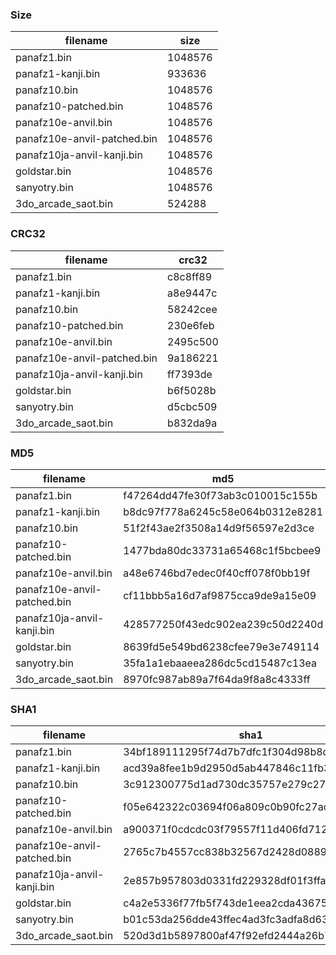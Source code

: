 ### Size
| filename | size |
| -------- | ---- |
| panafz1.bin                 | 1048576 |
| panafz1-kanji.bin           |  933636 |
| panafz10.bin                | 1048576 |
| panafz10-patched.bin        | 1048576 |
| panafz10e-anvil.bin         | 1048576 |
| panafz10e-anvil-patched.bin | 1048576 |
| panafz10ja-anvil-kanji.bin  | 1048576 |
| goldstar.bin                | 1048576 |
| sanyotry.bin                | 1048576 |
| 3do_arcade_saot.bin         |  524288 |

### CRC32
| filename | crc32 |
| -------- | ----- |
| panafz1.bin                 | c8c8ff89 |
| panafz1-kanji.bin           | a8e9447c |
| panafz10.bin                | 58242cee |
| panafz10-patched.bin        | 230e6feb |
| panafz10e-anvil.bin         | 2495c500 |
| panafz10e-anvil-patched.bin | 9a186221 |
| panafz10ja-anvil-kanji.bin  | ff7393de |
| goldstar.bin                | b6f5028b |
| sanyotry.bin                | d5cbc509 |
| 3do_arcade_saot.bin         | b832da9a |

### MD5
| filename | md5   |
| -------- | ----- |
| panafz1.bin                 | f47264dd47fe30f73ab3c010015c155b |
| panafz1-kanji.bin           | b8dc97f778a6245c58e064b0312e8281 |
| panafz10.bin                | 51f2f43ae2f3508a14d9f56597e2d3ce |
| panafz10-patched.bin        | 1477bda80dc33731a65468c1f5bcbee9 |
| panafz10e-anvil.bin         | a48e6746bd7edec0f40cff078f0bb19f |
| panafz10e-anvil-patched.bin | cf11bbb5a16d7af9875cca9de9a15e09 |
| panafz10ja-anvil-kanji.bin  | 428577250f43edc902ea239c50d2240d |
| goldstar.bin                | 8639fd5e549bd6238cfee79e3e749114 |
| sanyotry.bin                | 35fa1a1ebaaeea286dc5cd15487c13ea |
| 3do_arcade_saot.bin         | 8970fc987ab89a7f64da9f8a8c4333ff |

### SHA1
| filename | sha1 |
| -------- | ---- |
| panafz1.bin                 | 34bf189111295f74d7b7dfc1f304d98b8d36325a |
| panafz1-kanji.bin           | acd39a8fee1b9d2950d5ab447846c11fb31af63e |
| panafz10.bin                | 3c912300775d1ad730dc35757e279c274c0acaad |
| panafz10-patched.bin        | f05e642322c03694f06a809c0b90fc27ac73c002 |
| panafz10e-anvil.bin         | a900371f0cdcdc03f79557f11d406fd71251a5fd |
| panafz10e-anvil-patched.bin | 2765c7b4557cc838b32567d2428d088980295159 |
| panafz10ja-anvil-kanji.bin  | 2e857b957803d0331fd229328df01f3ffab69eee |
| goldstar.bin                | c4a2e5336f77fb5f743de1eea2cda43675ee2de7 |
| sanyotry.bin                | b01c53da256dde43ffec4ad3fc3adfa8d635e943 |
| 3do_arcade_saot.bin         | 520d3d1b5897800af47f92efd2444a26b7a7dead |
